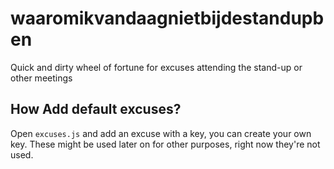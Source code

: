 # waaromikvandaagnietbijdestandupben

Quick and dirty wheel of fortune for excuses attending the stand-up or other meetings

## How Add default excuses?
Open `excuses.js` and add an excuse with a key, you can create your own key. 
These might be used later on for other purposes, right now they're not used.